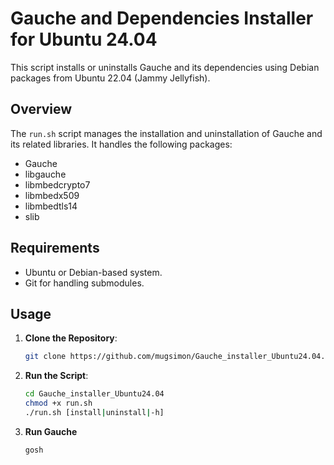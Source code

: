 # Gauche and Dependencies Installer for Ubuntu 24.04

This script installs or uninstalls Gauche and its dependencies using Debian packages from Ubuntu 22.04 (Jammy Jellyfish).

## Overview

The `run.sh` script manages the installation and uninstallation of Gauche and its related libraries. It handles the following packages:
- Gauche
- libgauche
- libmbedcrypto7
- libmbedx509
- libmbedtls14
- slib

## Requirements
- Ubuntu or Debian-based system.
- Git for handling submodules.

## Usage
1. **Clone the Repository**:
   ```bash
   git clone https://github.com/mugsimon/Gauche_installer_Ubuntu24.04.git
   ```
2. **Run the Script**:
   ```bash
   cd Gauche_installer_Ubuntu24.04
   chmod +x run.sh
   ./run.sh [install|uninstall|-h]
   ```
3. **Run Gauche**
   ```bash
   gosh
   ```

